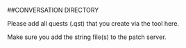 ##CONVERSATION DIRECTORY

Please add all quests (.qst) that you create via the tool here.

Make sure you add the string file(s) to the patch server.